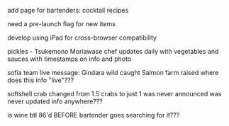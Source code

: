 add page for bartenders: cocktail recipes

need a pre-launch flag for new items

develop using iPad for cross-browser compatibility

pickles - Tsukemono Moriawase
chef updates daily with
vegetables and sauces
with timestamps on 
info and photo

sofia team live message:
Gindara wild caught
Salmon farm raised
where does this info "live"???


softshell crab changed from 1.5 crabs to just 1
was never announced
was never updated info anywhere???


is wine btl 86'd BEFORE bartender goes searching for it???